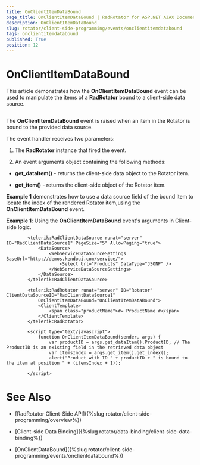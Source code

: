 ```yaml
---
title: OnClientItemDataBound
page_title: OnClientItemDataBound | RadRotator for ASP.NET AJAX Documentation
description: OnClientItemDataBound
slug: rotator/client-side-programming/events/onclientitemdatabound
tags: onclientitemdatabound
published: True
position: 12
---
```


# OnClientItemDataBound



This article demonstrates how the **OnClientItemDataBound** event can be used to manipulate the items of a **RadRotator** bound to a client-side data source.

## 

The **OnClientItemDataBound** event is raised when an item in the Rotator is bound to the provided data source.

The event handler receives two parameters:

1. The **RadRotator** instance that fired the event.

1. An event arguments object containing the following methods:

* **get_dataItem()** - returns the client-side data object to the Rotator item.

* **get_item()** - returns the client-side object of the Rotator item.

**Example 1** demonstrates how to use a data source field of the bound item to locate the index of the rendered Rotator item,using the **OnClientItemDataBound** event.

**Example 1**: Using the **OnClientItemDataBound** event's arguments in Client-side logic.

````ASPNET
		<telerik:RadClientDataSource runat="server" ID="RadClientDataSource1" PageSize="5" AllowPaging="true">
			<DataSource>
				<WebServiceDataSourceSettings BaseUrl="http://demos.kendoui.com/service/">
					<Select Url="Products" DataType="JSONP" />
				</WebServiceDataSourceSettings>
			</DataSource>
		</telerik:RadClientDataSource>
	
		<telerik:RadRotator runat="server" ID="Rotator" ClientDataSourceID="RadClientDataSource1" 
			OnClientItemDataBound="OnClientItemDataBound">
			<ClientTemplate>
	            <span class="productName">#= ProductName #</span>
			</ClientTemplate>
		</telerik:RadRotator>
	
		<script type="text/javascript">
			function OnClientItemDataBound(sender, args) {
				var productID = args.get_dataItem().ProductID; // The ProductID is an existing field in the retrieved data object
				var itemsIndex = args.get_item().get_index();
				alert("Product with ID " + productID + " is bound to the item at position " + (itemsIndex + 1));
			}
		</script>
````



# See Also

 * [RadRotator Client-Side API]({%slug rotator/client-side-programming/overview%})

 * [Client-side Data Binding]({%slug rotator/data-binding/client-side-data-binding%})

 * [OnClientDataBound]({%slug rotator/client-side-programming/events/onclientdatabound%})
